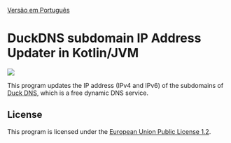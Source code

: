 [Versão em Português](README.PT.md)

# DuckDNS subdomain IP Address Updater in Kotlin/JVM

[![](https://www.duckdns.org/img/ducky_icon.png)](https://www.duckdns.org)

This program updates the IP address (IPv4 and IPv6) of the subdomains of [Duck DNS](https://www.duckdns.org), which is a
free dynamic DNS service.

## License

This program is licensed under the [European Union Public License 1.2](LICENSE).